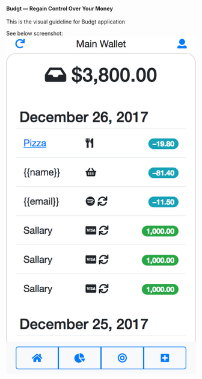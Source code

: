 #### Budgt — Regain Control Over Your Money

This is the visual guideline for Budgt application

See below screenshot:
![Screenshot](https://github.com/TonyDurant/budgt/blob/master/screenshot.png)
